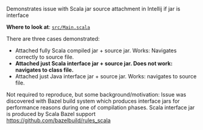 Demonstrates issue with Scala jar source attachment in Intellij if jar is interface

**Where to look at**:
[`src/Main.scala`](https://github.com/liucijus/scala-interface-jar-repro/blob/master/src/Main.scala)

There are three cases demonstrated:
 - Attached fully Scala compiled jar + source jar. Works: Navigates correctly to source file.
 - **Attached just Scala interface jar + source jar. Does not work: navigates to class file.**
 - Attached just Java interface jar + source jar. Works: navigates to source file.
 
Not required to reproduce, but some background/motivation: 
Issue was discovered with Bazel build system which produces interface jars for performance reasons during one of compilation phases.
Scala interface jar is produced by Scala Bazel support https://github.com/bazelbuild/rules_scala
